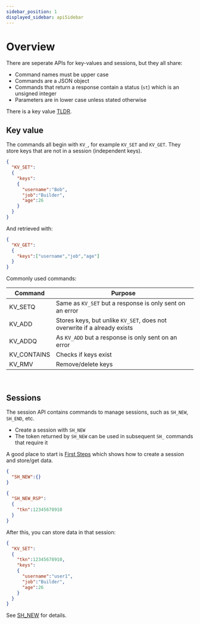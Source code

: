 ```yaml
---
sidebar_position: 1
displayed_sidebar: apiSidebar
---
```


# Overview

There are seperate APIs for key-values and sessions, but they all share:

- Command names must be upper case
- Commands are a JSON object
- Commands that return a response contain a status (`st`) which is an unsigned integer
- Parameters are in lower case unless stated otherwise

There is a key value [TLDR](../home/tldr-kv).


## Key value
The commands all begin with `KV_`, for example `KV_SET` and `KV_GET`. They store keys that are not in a session (independent keys).

```json title='Store keys: username, job and age'
{
  "KV_SET":
  {
    "keys":
    {
      "username":"Bob",
      "job":"Builder",
      "age":26
    }
  }
}
```

And retrieved with:

```json
{
  "KV_GET":
  {
    "keys":["username","job","age"]
  }
}
```

Commonly used commands:

|Command|Purpose|
|---|---|
|KV_SETQ|Same as `KV_SET` but a response is only sent on an error|
|KV_ADD|Stores keys, but unlike `KV_SET`, does not overwrite if a already exists|
|KV_ADDQ|As `KV_ADD` but a response is only sent on an error|
|KV_CONTAINS|Checks if keys exist|
|KV_RMV|Remove/delete keys|

<br/>

## Sessions
The session API contains commands to manage sessions, such as `SH_NEW`, `SH_END`, etc.

- Create a session with `SH_NEW`
- The token returned by `SH_NEW` can be used in subsequent `SH_` commands that require it

A good place to start is [First Steps](../tutorials/first-steps/setup) which shows how to create a session and store/get data.

```json title='Create Session'
{
  "SH_NEW":{}
}
```

```json title='Create session response'
{
  "SH_NEW_RSP":
  {
    "tkn":12345678910
  }
}
```

After this, you can store data in that session:

```json
{
  "KV_SET":
  {
    "tkn":12345678910,
    "keys":
    {
      "username":"user1",
      "job":"Builder",
      "age":26
    }
  }
}
```

See [SH_NEW](sessions/sh-new.md) for details.